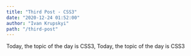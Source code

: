 ```yaml
---
title: "Third Post - CSS3"
date: "2020-12-24 01:52:00"
author: "Ivan Krupskyi"
path: "/third-post"
---
```


Today, the topic of the day is CSS3, Today, the topic of the day is CSS3
